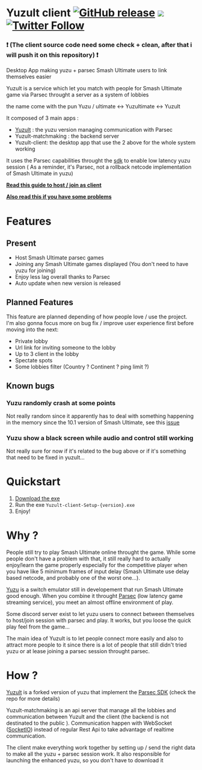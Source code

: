 # Yuzult client <a href="https://github.com/Fcornaire/yuzult-client/releases/latest"><img alt="GitHub release" src="https://img.shields.io/github/v/release/Fcornaire/yuzult-client"></a> <a href="https://github.com/Fcornaire/yuzult-client/releases"><img src="https://img.shields.io/github/downloads/Fcornaire/yuzult-client/total"></a> <a href="https://twitter.com/DShad66"><img alt="Twitter Follow" src="https://img.shields.io/twitter/follow/DShad66?style=social"></a>

### ❗ (The client source code need some check + clean, after that i will push it on this repository) ❗

Desktop App making yuzu + parsec Smash Ultimate users to link themselves easier

Yuzult is a service which let you match with people for Smash Ultimate game via Parsec throught a server as a system of lobbies

the name come with the pun Yuzu / ultimate <-> Yuzultimate <-> Yuzult

It composed of 3 main apps :

- [Yuzult](https://github.com/Fcornaire/yuzu) : the yuzu version managing communication with Parsec
- Yuzult-matchmaking : the backend server
- Yuzult-client: the desktop app that use the 2 above for the whole system working 

It uses the Parsec capabilities throught the [sdk](https://github.com/parsec-cloud/parsec-sdk) to enable low latency yuzu session ( As a reminder, it's Parsec, not a rollback netcode implementation of Smash Ultimate in yuzu)

[**Read this guide to host / join as client**](./GUIDE.md)

[**Also read this if you have some problems**](./TROUBLESHOOT.md)

# Features
## Present
- Host Smash Ultimate parsec games
- Joining any Smash Ultimate games displayed (You don't need to have yuzu for joining)
- Enjoy less lag overall thanks to Parsec
- Auto update when new version is released

## Planned Features
This feature are planned depending of how people love / use the project. I'm also gonna focus more on bug fix / improve user experience first before moving into the next:
- Private lobby
- Url link for inviting someone to the lobby
- Up to 3 client in the lobby
- Spectate spots
- Some lobbies filter (Country ? Continent ? ping limit ?)
## Known bugs

### Yuzu randomly crash at some points

Not really random since it apparently has to deal with something happening in the memory since the 10.1 version of Smash Ultimate, see this [issue](https://github.com/yuzu-emu/yuzu/issues/5822)

### Yuzu show a black screen while audio and control still working

Not really sure for now if it's related to the bug above or if it's something that need to be fixed in yuzult...

# Quickstart

1. [Download the exe](https://github.com/Fcornaire/yuzult-client/releases/latest)
2. Run the exe `Yuzult-client-Setup-{version}.exe`
3. Enjoy!

# Why ?

People still try to play Smash Ultimate online throught the game. While some people don't have a problem with that, it still really hard to actually enjoy/learn the game properly especially for the competitive player when you have like 5 minimum frames of input delay (Smash Ultimate use delay based netcode, and probably one of the worst one...).

[Yuzu](https://github.com/yuzu-emu/yuzu) is a switch emulator still in developement that run Smash Ultimate good enough. When you combine it throught [Parsec](https://parsec.app/features) (low latency game streaming service), you meet an almost offline environment of play.

Some discord server exist to let yuzu users to connect between themselves to host/join session with parsec and play. It works, but you loose the quick play feel from the game...

The main idea of Yuzult is to let people connect more easily and also to attract more people to it since there is a lot of people that still didn't tried yuzu or at lease joining a parsec session throught parsec.

# How ?

[Yuzult](https://github.com/Fcornaire/yuzu) is a forked version of yuzu that implement the [Parsec SDK](https://github.com/parsec-cloud/parsec-sdk) (check the repo for more details)

Yuzult-matchmaking is an api server that manage all the lobbies and communication between Yuzult and the client (the backend is not destinated to the public ). Communication happen with WebSocket ([SocketIO](https://github.com/socketio/socket.io)) instead of regular Rest Api to take advantage of realtime communication.

The client make everything work together by setting up / send the right data to make all the yuzu + parsec session work. It also responsible for launching the enhanced yuzu, so you don't have to download it
